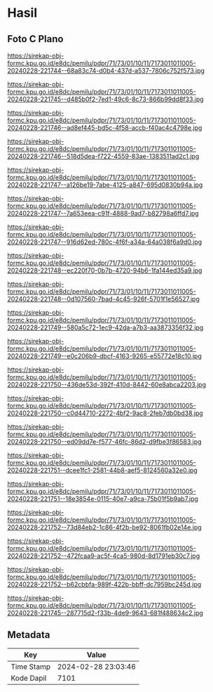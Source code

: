 # Hasil

## Foto C Plano

https://sirekap-obj-formc.kpu.go.id/e8dc/pemilu/pdpr/71/73/01/10/11/7173011011005-20240228-221744--68a83c74-d0b4-437d-a537-7806c752f573.jpg

https://sirekap-obj-formc.kpu.go.id/e8dc/pemilu/pdpr/71/73/01/10/11/7173011011005-20240228-221745--d485b0f2-7ed1-49c6-8c73-866b99dd8f33.jpg

https://sirekap-obj-formc.kpu.go.id/e8dc/pemilu/pdpr/71/73/01/10/11/7173011011005-20240228-221746--ad8ef445-bd5c-4f58-accb-f40ac4c4798e.jpg

https://sirekap-obj-formc.kpu.go.id/e8dc/pemilu/pdpr/71/73/01/10/11/7173011011005-20240228-221746--518d5dea-f722-4559-83ae-1383511ad2c1.jpg

https://sirekap-obj-formc.kpu.go.id/e8dc/pemilu/pdpr/71/73/01/10/11/7173011011005-20240228-221747--a126be19-7abe-4125-a847-695d0830b94a.jpg

https://sirekap-obj-formc.kpu.go.id/e8dc/pemilu/pdpr/71/73/01/10/11/7173011011005-20240228-221747--7a653eea-c91f-4888-9ad7-b82798a6ffd7.jpg

https://sirekap-obj-formc.kpu.go.id/e8dc/pemilu/pdpr/71/73/01/10/11/7173011011005-20240228-221747--916d62ed-780c-4f6f-a34a-64a038f6a9d0.jpg

https://sirekap-obj-formc.kpu.go.id/e8dc/pemilu/pdpr/71/73/01/10/11/7173011011005-20240228-221748--ec220f70-0b7b-4720-94b6-1fa144ed35a9.jpg

https://sirekap-obj-formc.kpu.go.id/e8dc/pemilu/pdpr/71/73/01/10/11/7173011011005-20240228-221748--0d107560-7bad-4c45-926f-5701f1e56527.jpg

https://sirekap-obj-formc.kpu.go.id/e8dc/pemilu/pdpr/71/73/01/10/11/7173011011005-20240228-221749--580a5c72-1ec9-42da-a7b3-aa3873356f32.jpg

https://sirekap-obj-formc.kpu.go.id/e8dc/pemilu/pdpr/71/73/01/10/11/7173011011005-20240228-221749--e0c206b9-dbcf-4163-9265-e55772e18c10.jpg

https://sirekap-obj-formc.kpu.go.id/e8dc/pemilu/pdpr/71/73/01/10/11/7173011011005-20240228-221750--436de53d-392f-410d-8442-60e8abca2203.jpg

https://sirekap-obj-formc.kpu.go.id/e8dc/pemilu/pdpr/71/73/01/10/11/7173011011005-20240228-221750--c0d44710-2272-4bf2-9ac8-2feb7db0bd38.jpg

https://sirekap-obj-formc.kpu.go.id/e8dc/pemilu/pdpr/71/73/01/10/11/7173011011005-20240228-221750--ed09dd7e-f577-46fc-86d2-d9fbe3f86583.jpg

https://sirekap-obj-formc.kpu.go.id/e8dc/pemilu/pdpr/71/73/01/10/11/7173011011005-20240228-221751--dcee1fc1-2581-44b8-aef5-8124560a32e0.jpg

https://sirekap-obj-formc.kpu.go.id/e8dc/pemilu/pdpr/71/73/01/10/11/7173011011005-20240228-221751--18e3854e-0115-40e7-a9ca-75b01f5b9ab7.jpg

https://sirekap-obj-formc.kpu.go.id/e8dc/pemilu/pdpr/71/73/01/10/11/7173011011005-20240228-221752--73d84eb2-1c86-4f2b-be92-8061fb02e14e.jpg

https://sirekap-obj-formc.kpu.go.id/e8dc/pemilu/pdpr/71/73/01/10/11/7173011011005-20240228-221752--472fcaa9-ac5f-4ca5-980d-8d1791eb30c7.jpg

https://sirekap-obj-formc.kpu.go.id/e8dc/pemilu/pdpr/71/73/01/10/11/7173011011005-20240228-221752--b62cbbfa-989f-422b-bbff-dc7959bc245d.jpg

https://sirekap-obj-formc.kpu.go.id/e8dc/pemilu/pdpr/71/73/01/10/11/7173011011005-20240228-221745--287715d2-f33b-4de9-9643-681f488634c2.jpg


## Metadata

| Key        | Value               |
| ---------- | ------------------- |
| Time Stamp | 2024-02-28 23:03:46 |
| Kode Dapil | 7101                |



